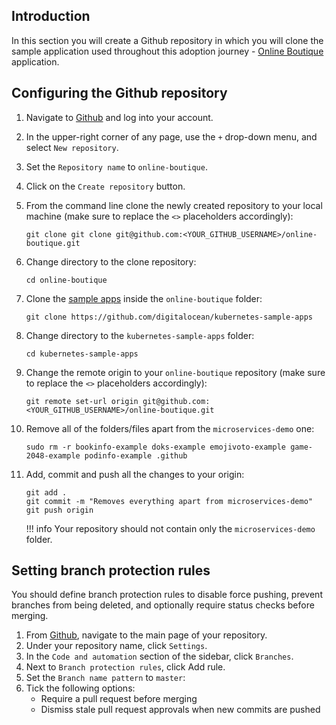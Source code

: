 ## Introduction

In this section you will create a Github repository in which you will clone the sample application used throughout this adoption journey - [Online Boutique](https://github.com/digitalocean/kubernetes-sample-apps/tree/master/microservices-demo) application.

## Configuring the Github repository

1. Navigate to [Github](https://github.com/) and log into your account.
2. In the upper-right corner of any page, use the `+` drop-down menu, and select `New repository`.
3. Set the `Repository name` to `online-boutique`.
4. Click on the `Create repository` button.
5. From the command line clone the newly created repository to your local machine (make sure to replace the `<>` placeholders accordingly):

    ```shell
    git clone git clone git@github.com:<YOUR_GITHUB_USERNAME>/online-boutique.git
    ```

6. Change directory to the clone repository:

    ```shell
    cd online-boutique
    ```

7. Clone the [sample apps](https://github.com/digitalocean/kubernetes-sample-apps) inside the `online-boutique` folder:

    ```shell
    git clone https://github.com/digitalocean/kubernetes-sample-apps
    ```

8. Change directory to the `kubernetes-sample-apps` folder:

    ```shell
    cd kubernetes-sample-apps
    ```

9. Change the remote origin to your `online-boutique` repository (make sure to replace the `<>` placeholders accordingly):

    ```shell
    git remote set-url origin git@github.com:<YOUR_GITHUB_USERNAME>/online-boutique.git
    ```

10. Remove all of the folders/files apart from the `microservices-demo` one:

    ```shell
    sudo rm -r bookinfo-example doks-example emojivoto-example game-2048-example podinfo-example .github
    ```

11. Add, commit and push all the changes to your origin:

    ```shell
    git add .
    git commit -m "Removes everything apart from microservices-demo"
    git push origin
    ```

    !!! info
        Your repository should not contain only the `microservices-demo` folder.

## Setting branch protection rules

You should define branch protection rules to disable force pushing, prevent branches from being deleted, and optionally require status checks before merging.

1. From [Github](https://github.com/), navigate to the main page of your repository.
2. Under your repository name, click `Settings`.
3. In the `Code and automation` section of the sidebar, click `Branches`.
4. Next to `Branch protection rules`, click Add rule.
5. Set the `Branch name pattern` to `master`:
6. Tick the following options:
    - Require a pull request before merging
    - Dismiss stale pull request approvals when new commits are pushed
